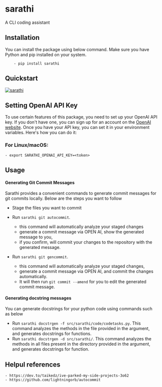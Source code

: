 # sarathi
A CLI coding assistant


## Installation
You can install the package using below command. Make sure you have Python and pip installed on your system.

        - pip install sarathi


## Quickstart

[![sarathi](https://img.youtube.com/vi/iBH_A6aZ4Qk/0.jpg)](https://youtu.be/iBH_A6aZ4Qk?si=_vJspgD5X33acR2i)




## Setting OpenAI API Key
To use certain features of this package, you need to set up your OpenAI API key. If you don't have one, you can sign up for an account on the [OpenAI website](https://openai.com/product). Once you have your API key, you can set it in your environment variables. Here's how you can do it:

### For Linux/macOS:

    - export SARATHI_OPENAI_API_KEY=<token>


## Usage

#### Generating Git Commit Messages
Sarathi provides a convenient commands to generate commit messages for git commits locally. Below are the steps you want to follow
- Stage the files you want to commit
- Run `sarathi git autocommit`.
    - this command will automatically analyze your staged changes
    - generate a commit message via OPEN AI, show the generated message to you,
    - if you confirm, will commit your changes to the repository with the generated message.

- Run `sarathi git gencommit`.
    - this command will automatically analyze your staged changes,
    - generate a commit message via OPEN AI, and commit the changes automatically.
    - It will then run `git commit --amend` for you to edit the generated commit message.

#### Generating docstring messages
You can generate docstrings for your python code using commands such as below

- Run `sarathi docstrgen -f src/sarathi/code/codetasks.py`. This command analyzes the methods in the file provided in the argument, and generates docstrings for functions.
- Run `sarathi docstrgen -d src/sarathi/`. This command analyzes the methods in all files present in the directory provided in the argument,  and generates docstrings for function.


## Helpul references
    - https://dev.to/taikedz/ive-parked-my-side-projects-3o62
    - https://github.com/lightningorb/autocommit
